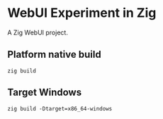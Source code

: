 # WebUI Experiment in Zig

A Zig WebUI project.

## Platform native build

`zig build`

## Target Windows

`zig build -Dtarget=x86_64-windows`

